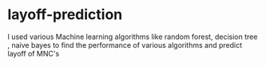 # layoff-prediction 
I used various Machine learning algorithms like random forest, decision tree , naive bayes to find the performance of various algorithms and predict layoff  of MNC's

